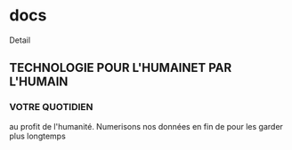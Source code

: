 # docs
Detail 


  <h2 class="wow bounceIn animated" data-wow-delay=".40s">TECHNOLOGIE <span>POUR L'HUMAIN</span>ET PAR <br/>L'HUMAIN</h2>
                    <h3 class="wow bounceIn animated" data-wow-delay=".50s">VOTRE QUOTIDIEN</h3>
                    <p class="wow bounceIn animated" data-wow-delay=".60s">au profit de l'humanité.  Numerisons nos données en fin de pour les garder plus longtemps </p>
